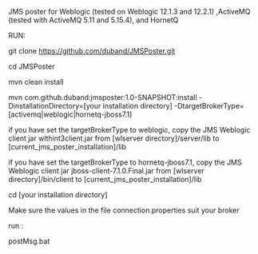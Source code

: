 JMS poster for Weblogic (tested on Weblogic 12.1.3 and 12.2.1) ,ActiveMQ (tested with ActiveMQ 5.11 and 5.15.4), and HornetQ

RUN:

git clone https://github.com/duband/JMSPoster.git

cd JMSPoster

mvn clean install




mvn com.github.duband:jmsposter:1.0-SNAPSHOT:install -DinstallationDirectory=[your installation directory] -DtargetBrokerType=[activemq|weblogic|hornetq-jboss7.1]


if you have set the targetBrokerType to weblogic, copy the JMS Weblogic client jar wlthint3client.jar from [wlserver directory]/server/lib to [current_jms_poster_installation]/lib

if you have set the targetBrokerType to hornetq-jboss7.1, copy the JMS Weblogic client jar jboss-client-7.1.0.Final.jar from [wlserver directory]/bin/client to [current_jms_poster_installation]/lib

cd [your installation directory]

Make sure the values in the file connection.properties suit your broker

run :

postMsg.bat
